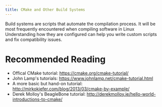 ```yaml
---
title: CMake and Other Build Systems
---
```

Build systems are scripts that automate the compilation process. It will be most frequently encountered when compiling software in Linux
Understanding how they are configured can help you write custom scripts and fix compatibility issues.

# Recommended Reading
- Offical CMake tutorial: https://cmake.org/cmake-tutorial/
- John Lamp's tutorials: https://www.johnlamp.net/cmake-tutorial.html
- A more basic but hand-on tutorial: http://mirkokiefer.com/blog/2013/03/cmake-by-example/
- Derek Molloy's BeagleBone tutorial: http://derekmolloy.ie/hello-world-introductions-to-cmake/
